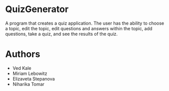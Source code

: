 # QuizGenerator 
A program that creates a quiz application. The user has the ability to choose a topic, edit the topic, edit questions and answers within the topic, add questions, take a quiz, and see the results of the quiz.

# Authors
- Ved Kale
- Miriam Lebowitz
- Elizaveta Stepanova
- Niharika Tomar
